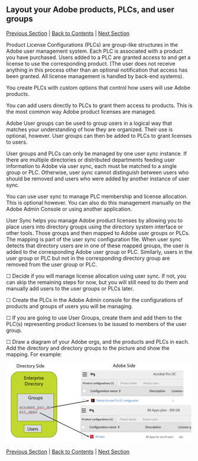 ## Layout your Adobe products, PLCs, and user groups

[Previous Section](layout_orgs.md) | [Back to Contents](Contents.md) |  [Next Section](decide_deletion_policy.md)

Product License Configurations (PLCs) are group-like structures in the Adobe user management system.  Each PLC is associated with a product you have purchased.  Users added to a PLC are granted access to and get a license to use the corresponding product.  (The user does not receive anything in this process other than an optional notification that access has been granted.  All license management is handled by back-end systems).

You create PLCs with custom options that control how users will use Adobe products.

You can add users directly to PLCs to grant them access to products.  This is the most common way Adobe product licenses are managed.

Adobe User groups can be used to group users in a logical way that matches your understanding of how they are organized.  Their use is optional, however.  User groups can then be added to PLCs to grant licenses to users.


User groups and PLCs can only be managed by one user sync instance.  If there are multiple directories or distributed departments feeding user information to Adobe via user sync, each must be matched to a single group or PLC.  Otherwise, user sync cannot distinguish between users who should be removed and users who were added by another instance of user sync.

You can use user sync to manage PLC membership and license allocation.  This is optional however.  You can also do this management manually on the Adobe Admin Console or using another application.

User Sync helps you manage Adobe product licenses by allowing you to place users into directory groups using the directory system interface or other tools.  Those groups and then mapped to Adobe user groups or PLCs.  The mapping is part of the user sync configuration file.  When user sync detects that directory users are in one of these mapped groups, the user is added to the corresponding Adobe user group or PLC.  Similarly, users in the user group or PLC but not in the corresponding directory group are removed from the user group or PLC.

&#9744; Decide if you will manage license allocation using user sync.  If not, you can skip the remaining steps for now, but you will still need to do them and manually add users to the user groups or PLCs later. 

&#9744; Create the PLCs in the Adobe Admin console for the configurations of products and groups of users you will be managing.

&#9744; If you are going to use User Groups, create them and add them to the PLC(s) representing product licenses to be issued to members of the user group.

&#9744; Draw a diagram of your Adobe orgs, and the products and PLCs in each.  Add the directory and directory groups to the picture and show the mapping.  For example:

![img](images/layout_products_map.png)





[Previous Section](layout_orgs.md) | [Back to Contents](Contents.md) |  [Next Section](decide_deletion_policy.md)

